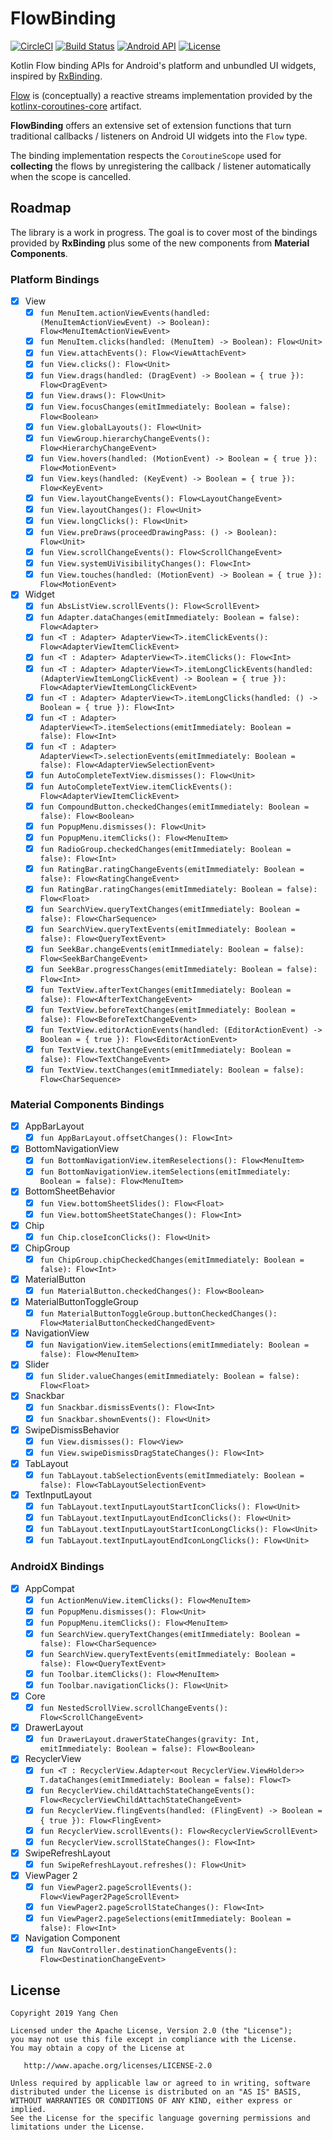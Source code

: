 # FlowBinding

[![CircleCI](https://circleci.com/gh/ReactiveCircus/FlowBinding.svg?style=svg)](https://circleci.com/gh/ReactiveCircus/FlowBinding) [![Build Status](https://app.bitrise.io/app/6ff0212a079f16f3/status.svg?token=dtE8nQVs12zS4l61-fJfFw&branch=master)](https://app.bitrise.io/app/6ff0212a079f16f3) [![Android API](https://img.shields.io/badge/API-21%2B-blue.svg?label=API&maxAge=300)](https://www.android.com/history/) [![License](https://img.shields.io/badge/License-Apache%202.0-blue.svg)](https://opensource.org/licenses/Apache-2.0)

Kotlin Flow binding APIs for Android's platform and unbundled UI widgets, inspired by [RxBinding][rxbinding].

[Flow][flow] is (conceptually) a reactive streams implementation provided by the [kotlinx-coroutines-core][kotlinx-coroutines] artifact.

**FlowBinding** offers an extensive set of extension functions that turn traditional callbacks / listeners on Android UI widgets into the `Flow` type.

The binding implementation respects the `CoroutineScope` used for **collecting** the flows by unregistering the callback / listener automatically when the scope is cancelled.

## Roadmap

The library is a work in progress. The goal is to cover most of the bindings provided by **RxBinding** plus some of the new components from **Material Components**.

### Platform Bindings

- [x] View
    - [x] `fun MenuItem.actionViewEvents(handled: (MenuItemActionViewEvent) -> Boolean): Flow<MenuItemActionViewEvent>`
    - [x] `fun MenuItem.clicks(handled: (MenuItem) -> Boolean): Flow<Unit>`
    - [x] `fun View.attachEvents(): Flow<ViewAttachEvent>`
    - [x] `fun View.clicks(): Flow<Unit>`
    - [x] `fun View.drags(handled: (DragEvent) -> Boolean = { true }): Flow<DragEvent>`
    - [x] `fun View.draws(): Flow<Unit>`
    - [x] `fun View.focusChanges(emitImmediately: Boolean = false): Flow<Boolean>`
    - [x] `fun View.globalLayouts(): Flow<Unit>`
    - [x] `fun ViewGroup.hierarchyChangeEvents(): Flow<HierarchyChangeEvent>`
    - [x] `fun View.hovers(handled: (MotionEvent) -> Boolean = { true }): Flow<MotionEvent>`
    - [x] `fun View.keys(handled: (KeyEvent) -> Boolean = { true }): Flow<KeyEvent>`
    - [x] `fun View.layoutChangeEvents(): Flow<LayoutChangeEvent>`
    - [x] `fun View.layoutChanges(): Flow<Unit>`
    - [x] `fun View.longClicks(): Flow<Unit>`
    - [x] `fun View.preDraws(proceedDrawingPass: () -> Boolean): Flow<Unit>`
    - [x] `fun View.scrollChangeEvents(): Flow<ScrollChangeEvent>`
    - [x] `fun View.systemUiVisibilityChanges(): Flow<Int>`
    - [x] `fun View.touches(handled: (MotionEvent) -> Boolean = { true }): Flow<MotionEvent>`
- [x] Widget
    - [x] `fun AbsListView.scrollEvents(): Flow<ScrollEvent>`
    - [x] `fun Adapter.dataChanges(emitImmediately: Boolean = false): Flow<Adapter>`
    - [x] `fun <T : Adapter> AdapterView<T>.itemClickEvents(): Flow<AdapterViewItemClickEvent>`
    - [x] `fun <T : Adapter> AdapterView<T>.itemClicks(): Flow<Int>`
    - [x] `fun <T : Adapter> AdapterView<T>.itemLongClickEvents(handled: (AdapterViewItemLongClickEvent) -> Boolean = { true }): Flow<AdapterViewItemLongClickEvent>`
    - [x] `fun <T : Adapter> AdapterView<T>.itemLongClicks(handled: () -> Boolean = { true }): Flow<Int>`
    - [x] `fun <T : Adapter> AdapterView<T>.itemSelections(emitImmediately: Boolean = false): Flow<Int>`
    - [x] `fun <T : Adapter> AdapterView<T>.selectionEvents(emitImmediately: Boolean = false): Flow<AdapterViewSelectionEvent>`
    - [x] `fun AutoCompleteTextView.dismisses(): Flow<Unit>`
    - [x] `fun AutoCompleteTextView.itemClickEvents(): Flow<AdapterViewItemClickEvent>`
    - [x] `fun CompoundButton.checkedChanges(emitImmediately: Boolean = false): Flow<Boolean>`
    - [x] `fun PopupMenu.dismisses(): Flow<Unit>`
    - [x] `fun PopupMenu.itemClicks(): Flow<MenuItem>`
    - [x] `fun RadioGroup.checkedChanges(emitImmediately: Boolean = false): Flow<Int>`
    - [x] `fun RatingBar.ratingChangeEvents(emitImmediately: Boolean = false): Flow<RatingChangeEvent>`
    - [x] `fun RatingBar.ratingChanges(emitImmediately: Boolean = false): Flow<Float>`
    - [x] `fun SearchView.queryTextChanges(emitImmediately: Boolean = false): Flow<CharSequence>`
    - [x] `fun SearchView.queryTextEvents(emitImmediately: Boolean = false): Flow<QueryTextEvent>`
    - [x] `fun SeekBar.changeEvents(emitImmediately: Boolean = false): Flow<SeekBarChangeEvent>`
    - [x] `fun SeekBar.progressChanges(emitImmediately: Boolean = false): Flow<Int>`
    - [x] `fun TextView.afterTextChanges(emitImmediately: Boolean = false): Flow<AfterTextChangeEvent>`
    - [x] `fun TextView.beforeTextChanges(emitImmediately: Boolean = false): Flow<BeforeTextChangeEvent>`
    - [x] `fun TextView.editorActionEvents(handled: (EditorActionEvent) -> Boolean = { true }): Flow<EditorActionEvent>`
    - [x] `fun TextView.textChangeEvents(emitImmediately: Boolean = false): Flow<TextChangeEvent>`
    - [x] `fun TextView.textChanges(emitImmediately: Boolean = false): Flow<CharSequence>`

### Material Components Bindings

- [x] AppBarLayout
    - [x] `fun AppBarLayout.offsetChanges(): Flow<Int>`
- [x] BottomNavigationView
    - [x] `fun BottomNavigationView.itemReselections(): Flow<MenuItem>`
    - [x] `fun BottomNavigationView.itemSelections(emitImmediately: Boolean = false): Flow<MenuItem>`
- [x] BottomSheetBehavior
    - [x] `fun View.bottomSheetSlides(): Flow<Float>`
    - [x] `fun View.bottomSheetStateChanges(): Flow<Int>`
- [x] Chip
    - [x] `fun Chip.closeIconClicks(): Flow<Unit>`
- [x] ChipGroup
    - [x] `fun ChipGroup.chipCheckedChanges(emitImmediately: Boolean = false): Flow<Int>`
- [x] MaterialButton
    - [x] `fun MaterialButton.checkedChanges(): Flow<Boolean>`
- [x] MaterialButtonToggleGroup
    - [x] `fun MaterialButtonToggleGroup.buttonCheckedChanges(): Flow<MaterialButtonCheckedChangedEvent>`
- [x] NavigationView
    - [x] `fun NavigationView.itemSelections(emitImmediately: Boolean = false): Flow<MenuItem>`
- [x] Slider
    - [x] `fun Slider.valueChanges(emitImmediately: Boolean = false): Flow<Float>`
- [x] Snackbar
    - [x] `fun Snackbar.dismissEvents(): Flow<Int>`
    - [x] `fun Snackbar.shownEvents(): Flow<Unit>`
- [x] SwipeDismissBehavior
    - [x] `fun View.dismisses(): Flow<View>`
    - [x] `fun View.swipeDismissDragStateChanges(): Flow<Int>`
- [x] TabLayout
    - [x] `fun TabLayout.tabSelectionEvents(emitImmediately: Boolean = false): Flow<TabLayoutSelectionEvent>`
- [x] TextInputLayout
    - [x] `fun TabLayout.textInputLayoutStartIconClicks(): Flow<Unit>`
    - [x] `fun TabLayout.textInputLayoutEndIconClicks(): Flow<Unit>`
    - [x] `fun TabLayout.textInputLayoutStartIconLongClicks(): Flow<Unit>`
    - [x] `fun TabLayout.textInputLayoutEndIconLongClicks(): Flow<Unit>`

### AndroidX Bindings

- [x] AppCompat
    - [x] `fun ActionMenuView.itemClicks(): Flow<MenuItem>`
    - [x] `fun PopupMenu.dismisses(): Flow<Unit>`
    - [x] `fun PopupMenu.itemClicks(): Flow<MenuItem>`
    - [x] `fun SearchView.queryTextChanges(emitImmediately: Boolean = false): Flow<CharSequence>`
    - [x] `fun SearchView.queryTextEvents(emitImmediately: Boolean = false): Flow<QueryTextEvent>`
    - [x] `fun Toolbar.itemClicks(): Flow<MenuItem>`
    - [x] `fun Toolbar.navigationClicks(): Flow<Unit>`

- [x] Core
    - [x] `fun NestedScrollView.scrollChangeEvents(): Flow<ScrollChangeEvent>`

- [x] DrawerLayout
    - [x] `fun DrawerLayout.drawerStateChanges(gravity: Int, emitImmediately: Boolean = false): Flow<Boolean>`

- [x] RecyclerView
    - [x] `fun <T : RecyclerView.Adapter<out RecyclerView.ViewHolder>> T.dataChanges(emitImmediately: Boolean = false): Flow<T>`
    - [x] `fun RecyclerView.childAttachStateChangeEvents(): Flow<RecyclerViewChildAttachStateChangeEvent>`
    - [x] `fun RecyclerView.flingEvents(handled: (FlingEvent) -> Boolean = { true }): Flow<FlingEvent>`
    - [x] `fun RecyclerView.scrollEvents(): Flow<RecyclerViewScrollEvent>`
    - [x] `fun RecyclerView.scrollStateChanges(): Flow<Int>`

- [x] SwipeRefreshLayout
    - [x] `fun SwipeRefreshLayout.refreshes(): Flow<Unit>`

- [x] ViewPager 2
    - [x] `fun ViewPager2.pageScrollEvents(): Flow<ViewPager2PageScrollEvent>`
    - [x] `fun ViewPager2.pageScrollStateChanges(): Flow<Int>`
    - [x] `fun ViewPager2.pageSelections(emitImmediately: Boolean = false): Flow<Int>`

- [x] Navigation Component
    - [x] `fun NavController.destinationChangeEvents(): Flow<DestinationChangeEvent>`

## License

```
Copyright 2019 Yang Chen

Licensed under the Apache License, Version 2.0 (the "License");
you may not use this file except in compliance with the License.
You may obtain a copy of the License at

   http://www.apache.org/licenses/LICENSE-2.0

Unless required by applicable law or agreed to in writing, software
distributed under the License is distributed on an "AS IS" BASIS,
WITHOUT WARRANTIES OR CONDITIONS OF ANY KIND, either express or implied.
See the License for the specific language governing permissions and
limitations under the License.
```

[maven-central]: https://search.maven.org/search?q=g:io.github.reactivecircus.flowbinding
[snap]: https://oss.sonatype.org/content/repositories/snapshots/
[rxbinding]: https://github.com/JakeWharton/RxBinding
[flow]: https://kotlin.github.io/kotlinx.coroutines/kotlinx-coroutines-core/kotlinx.coroutines.flow/-flow/
[kotlinx-coroutines]: https://github.com/Kotlin/kotlinx.coroutines
